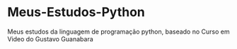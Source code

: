 # Meus-Estudos-Python
Meus estudos da linguagem de programação python, baseado no Curso em Video do Gustavo Guanabara
